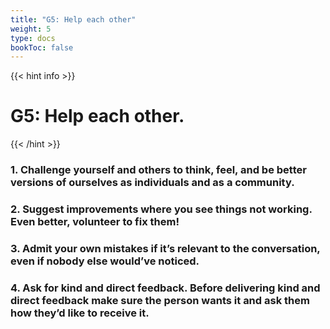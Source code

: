 ```yaml
---
title: "G5: Help each other"
weight: 5
type: docs
bookToc: false
---
```


{{< hint info >}}
# **G5: Help each other.**
{{< /hint >}}

### 1. Challenge yourself and others to think, feel, and be better versions of ourselves as individuals and as a community.
### 2. Suggest improvements where you see things not working. Even better, volunteer to fix them!
### 3. Admit your own mistakes if it’s relevant to the conversation, even if nobody else would’ve noticed.
### 4. Ask for kind and direct feedback. Before delivering kind and direct feedback make sure the person wants it and ask them how they’d like to receive it.